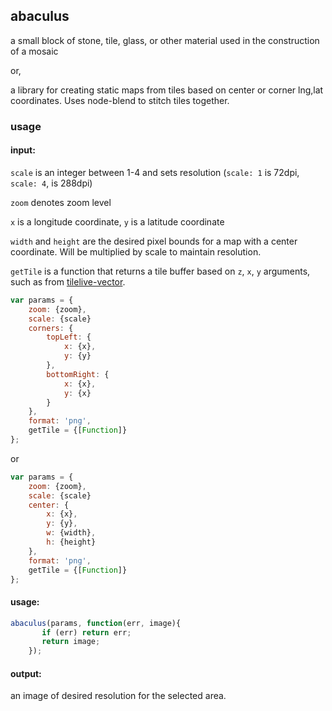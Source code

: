 ## abaculus
a small block of stone, tile, glass, or other material used in the construction of a mosaic

or, 

a library for creating static maps from tiles based on center or corner lng,lat coordinates.
Uses node-blend to stitch tiles together.

### usage


#### input:

`scale` is an integer between 1-4 and sets resolution (`scale: 1` is 72dpi, `scale: 4`, is 288dpi)

`zoom` denotes zoom level

`x` is a longitude coordinate, `y` is a latitude coordinate

`width` and `height` are the desired pixel bounds for a map with a center coordinate. Will be multiplied by scale to maintain resolution.

`getTile` is a function that returns a tile buffer based on `z`, `x`, `y` arguments, such as from [tilelive-vector](http://github.com/mapbox/tilelive-vector).

```javascript
var params = {
	zoom: {zoom},
	scale: {scale}
    corners: {   
        topLeft: {
            x: {x}, 
            y: {y}
        },
        bottomRight: {
            x: {x}, 
            y: {x}
        }
    },
    format: 'png',
    getTile = {[Function]}
};
```
or 
```javascript
var params = {
	zoom: {zoom},
	scale: {scale}
    center: {   
    	x: {x},
    	y: {y},
    	w: {width},
    	h: {height}
    },
    format: 'png',
    getTile = {[Function]}
};
```
#### usage:
``` javascript
abaculus(params, function(err, image){
       if (err) return err;
       return image;
	});
```

#### output:
an image of desired resolution for the selected area.
